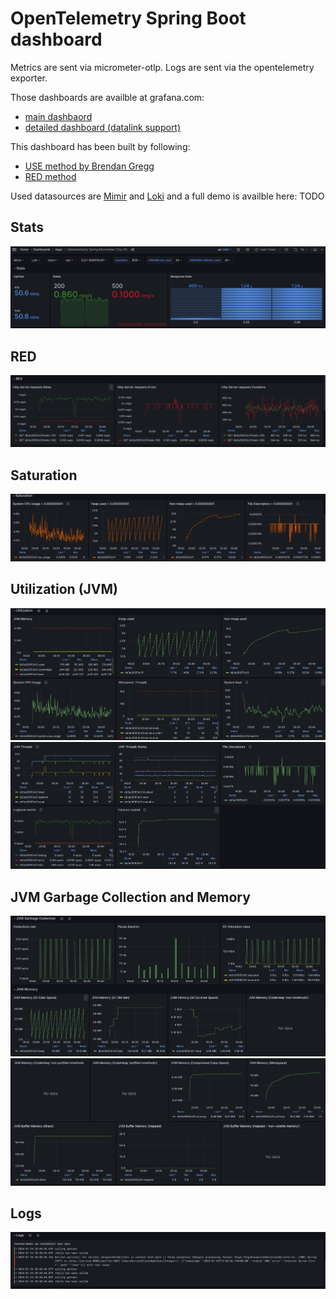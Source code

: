 # OpenTelemetry Spring Boot dashboard

Metrics are sent via micrometer-otlp.
Logs are sent via the opentelemetry exporter.

Those dashboards are availble at grafana.com:
 - [main dashbaord](https://grafana.com/grafana/dashboards/20352)
 - [detailed dashboard (datalink support)](https://grafana.com/grafana/dashboards/20353)


This dashboard has been built by following:
- [USE method by Brendan Gregg](https://www.brendangregg.com/usemethod.html#:~:text=The%20Utilization%20Saturation%20and%20Errors,identifying%20resource%20bottlenecks%20or%20errors.)
- [RED method](https://grafana.com/blog/2018/08/02/the-red-method-how-to-instrument-your-services/)

Used datasources are [Mimir](https://grafana.com/oss/mimir/) and [Loki](https://grafana.com/oss/loki/) and a full demo is availble here: TODO

## Stats
![Stats](./top_10_1.png)

## RED
![RED](./top_10_2.png)

## Saturation
![Saturation](./top_10_3.png)

## Utilization (JVM)
![Utilization (JVM) part 1](./top_10_4.png)
![Utilization (JVM) part 1](./top_10_5.png)

## JVM Garbage Collection and Memory
![JVM Garbage Collection and Memory part1](./top_10_6.png)
![JVM Garbage Collection and Memory part2](./top_10_7.png)

## Logs
![Logs](./top_10_8.png)
